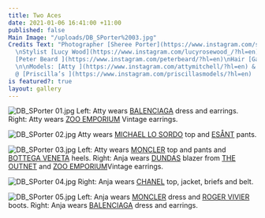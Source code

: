 ```yaml
---
title: Two Aces
date: 2021-01-06 16:41:00 +11:00
published: false
Main Image: "/uploads/DB_SPorter%2003.jpg"
Credits Text: "Photographer [Sheree Porter](https://www.instagram.com/sheree__porter/?hl=en)
  \nStylist [Lucy Wood](https://www.instagram.com/lucyrosewood_/?hl=en)  \nMake-Up
  [Peter Beard ](https://www.instagram.com/peterbeard/?hl=en)\nHair [Gavin Anesbury](https://www.instagram.com/gavinanesburybeauty/?hl=en)
  \n\nModels: [Atty ](https://www.instagram.com/attymitchell/?hl=en) & \n[Anja](https://www.instagram.com/slimejive/?hl=en)
  @ [Priscilla’s ](https://www.instagram.com/priscillasmodels/?hl=en)   \n"
is featured?: true
layout: gallery
---
```


![DB_SPorter 01.jpg](/uploads/DB_SPorter%2001.jpg)
Left: Atty wears [BALENCIAGA](https://www.balenciaga.com/au) dress and earrings. Right: Atty wears [ZOO EMPORIUM](https://www.instagram.com/zooemporiumvintage/?hl=en) Vintage earrings.

![DB_SPorter 02.jpg](/uploads/DB_SPorter%2002.jpg)
Atty wears [MICHAEL LO SORDO](https://www.michaellosordo.com/) top and [ESÅNT](https://esant-esant.com/) pants.

![DB_SPorter 03.jpg](/uploads/DB_SPorter%2003.jpg)
Left: Atty wears [MONCLER](https://www.moncler.com/gb/) top and pants and [BOTTEGA VENETA](https://www.bottegaveneta.com/) heels.
Right: Anja wears [DUNDAS](https://dundasworld.com/) blazer from [THE OUTNET](https://www.theoutnet.com/en-au/) and [ZOO EMPORIUM](https://www.instagram.com/zooemporiumvintage/?hl=en)Vintage earrings.


![DB_SPorter 04.jpg](/uploads/DB_SPorter%2004.jpg)
Right: Anja wears [CHANEL](https://www.chanel.com/au/) top, jacket, briefs and belt. 


![DB_SPorter 05.jpg](/uploads/DB_SPorter%2005.jpg)
Left: Anja wears [MONCLER](https://www.moncler.com/gb/) dress and [ROGER VIVIER](https://www.rogervivier.com/au-en/home/) boots.
Right: Anja wears [BALENCIAGA](https://www.balenciaga.com/au) dress and earrings.

